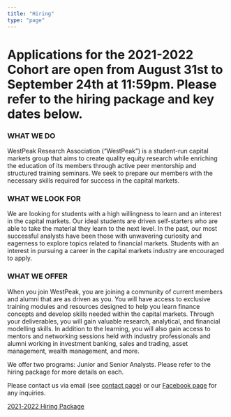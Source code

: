 ```yaml
---
title: "Hiring"
type: "page"
---
```


# Applications for the 2021-2022 Cohort are open from August 31st to September 24th at 11:59pm. Please refer to the hiring package and key dates below.


### WHAT WE DO
 
WestPeak Research Association (“WestPeak”) is a student-run capital markets group that aims to create quality equity research while enriching the education of its members through active peer mentorship and structured training seminars. We seek to prepare our members with the necessary skills required for success in the capital markets.
​
### WHAT WE LOOK FOR

We are looking for students with a high willingness to learn and an interest in the capital markets. Our ideal students are driven self-starters who are able to take the material they learn to the next level. In the past, our most successful analysts have been those with unwavering curiosity and eagerness to explore topics related to financial markets. Students with an interest in pursuing a career in the capital markets industry are encouraged to apply.
​
### WHAT WE OFFER

When you join WestPeak, you are joining a community of current members and alumni that are as driven as you. You will have access to exclusive training modules and resources designed to help you learn finance concepts and develop skills needed within the capital markets. Through your deliverables, you will gain valuable research, analytical, and financial modelling skills. In addition to the learning, you will also gain access to mentors and networking sessions held with industry professionals and alumni working in investment banking, sales and trading, asset management, wealth management, and more.

We offer two programs: Junior and Senior Analysts. Please refer to the hiring package for more details on each.

Please contact us via email (see [contact page](https://westpeakresearch.com/contact/)) or our [Facebook page](https://www.facebook.com/WestPeakResearch/) for any inquiries.

[2021-2022 Hiring Package](WPRA_2021-2022_Hiring_Package.pdf)